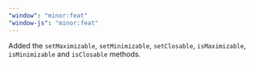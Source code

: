 ```yaml
---
"window": "minor:feat"
"window-js": "minor:feat"
---
```


Added the `setMaximizable`, `setMinimizable`, `setClosable`, `isMaximizable`, `isMinimizable` and `isClosable` methods.
